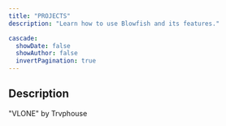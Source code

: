 ```yaml
---
title: "PROJECTS"
description: "Learn how to use Blowfish and its features."

cascade:
  showDate: false
  showAuthor: false
  invertPagination: true
---
```


## Description

"VLONE" by Trvphouse